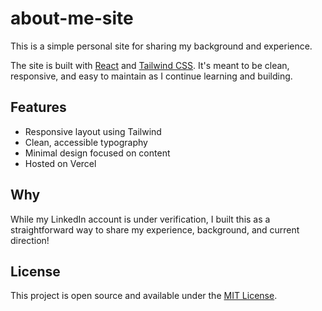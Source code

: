 # about-me-site
This is a simple personal site for sharing my background and experience.

The site is built with [React](https://reactjs.org/) and [Tailwind CSS](https://tailwindcss.com/). It's meant to be clean, responsive, and easy to maintain as I continue learning and building.

## Features
- Responsive layout using Tailwind
- Clean, accessible typography
- Minimal design focused on content
- Hosted on Vercel

## Why
While my LinkedIn account is under verification, I built this as a straightforward way to share my experience, background, and current direction!

## License
This project is open source and available under the [MIT License](LICENSE).
